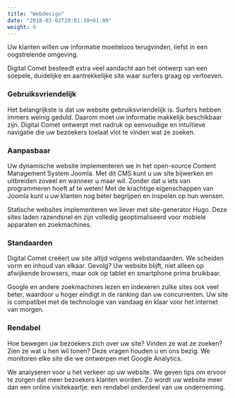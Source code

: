 ```yaml
---
title: "Webdesign"
date: "2018-03-02T20:01:30+01:00"
weight: 0
---
```


Uw klanten willen uw informatie moeiteloos terugvinden, liefst in een oogstrelende omgeving.

Digital Comet besteedt extra veel aandacht aan het ontwerp van een soepele, duidelijke en aantrekkelijke site waar surfers graag op vertoeven.

<!--more-->

### Gebruiksvriendelijk

Het belangrijkste is dat uw website gebruiksvriendelijk is. Surfers hebben immers weinig geduld. Daarom moet uw informatie makkelijk beschikbaar zijn. Digital Comet ontwerpt met nadruk op eenvoudige en intuïtieve navigatie die uw bezoekers toelaat vlot te vinden wat ze zoeken.

### Aanpasbaar

Uw dynamische website implementeren we in het open-source Content Management System Joomla. Met dit CMS kunt u uw site bijwerken en uitbreiden zoveel en wanneer u maar wil. Zonder dat u iets van programmeren hoeft af te weten! Met de krachtige eigenschappen van Joomla kunt u uw klanten nog beter begrijpen en inspelen op hun wensen.

Statische websites implementeren we liever met site-generator Hugo. Deze sites laden razendsnel en zijn volledig geoptimaliseerd voor mobiele apparaten en zoekmachines.


### Standaarden

Digital Comet creëert uw site altijd volgens webstandaarden. We scheiden vorm en inhoud van elkaar. Gevolg? Uw website blijft, niet alleen op afwijkende browsers, maar ook op tablet en smartphone prima bruikbaar.

Google en andere zoekmachines lezen en indexeren zulke sites ook veel beter, waardoor u hoger eindigt in de ranking dan uw concurrenten. Uw site is compatibel met de technologie van vandaag én klaar voor het internet van morgen.


### Rendabel

Hoe bewegen uw bezoekers zich over uw site? Vinden ze wat ze zoeken? Zien ze wat u hen wil tonen? Deze vragen houden u en ons bezig. We monitoren elke site die we ontwerpen met Google Analytics.

We analyseren voor u het verkeer op uw website. We geven tips om ervoor te zorgen dat meer bezoekers klanten worden. Zo wordt uw website meer dan een online visitekaartje: een rendabel onderdeel van uw onderneming.
